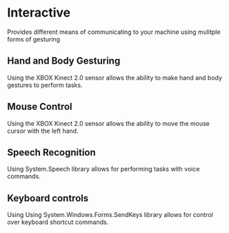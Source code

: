 # Interactive
Provides different means of communicating to your machine using mulitple forms of gesturing
## Hand and Body Gesturing
Using the XBOX Kinect 2.0 sensor allows the ability to make hand and body gestures to perform tasks.
## Mouse Control
Using the XBOX Kinect 2.0 sensor allows the ability to move the mouse cursor with the left hand.
## Speech Recognition
Using System.Speech library allows for performing tasks with voice commands.
## Keyboard controls
Using Using System.Windows.Forms.SendKeys library allows for control over keyboard shortcut commands.
